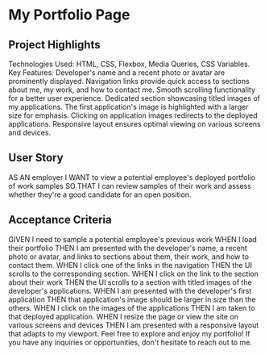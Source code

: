 # My Portfolio Page
## Project Highlights
Technologies Used: HTML, CSS, Flexbox, Media Queries, CSS Variables.
Key Features:
Developer's name and a recent photo or avatar are prominently displayed.
Navigation links provide quick access to sections about me, my work, and how to contact me.
Smooth scrolling functionality for a better user experience.
Dedicated section showcasing titled images of my applications.
The first application's image is highlighted with a larger size for emphasis.
Clicking on application images redirects to the deployed applications.
Responsive layout ensures optimal viewing on various screens and devices.

## User Story
AS AN employer
I WANT to view a potential employee's deployed portfolio of work samples
SO THAT I can review samples of their work and assess whether they're a good candidate for an open position.

## Acceptance Criteria
GIVEN I need to sample a potential employee's previous work
WHEN I load their portfolio
THEN I am presented with the developer's name, a recent photo or avatar, and links to sections about them, their work, and how to contact them.
WHEN I click one of the links in the navigation
THEN the UI scrolls to the corresponding section.
WHEN I click on the link to the section about their work
THEN the UI scrolls to a section with titled images of the developer's applications.
WHEN I am presented with the developer's first application
THEN that application's image should be larger in size than the others.
WHEN I click on the images of the applications
THEN I am taken to that deployed application.
WHEN I resize the page or view the site on various screens and devices
THEN I am presented with a responsive layout that adapts to my viewport.
Feel free to explore and enjoy my portfolio! If you have any inquiries or opportunities, don't hesitate to reach out to me.

